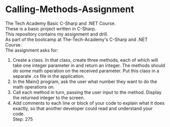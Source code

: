 # Calling-Methods-Assignment
The Tech Academy Basic C-Sharp and .NET Course.<br> 
These is a basic project written in C-Sharp.<br> 
This repository contains my assignment and drill.<br>
As part of the bootcamp at The-Tech-Academy's C-Sharp and .NET Course.<br>
The assignment asks for:<br>
1. Create a class. In that class, create three methods, each of which will take one integer parameter in and return an integer. The methods should do some math operation on the received parameter. Put this class in a separate .cs file in the application.<br>
2. In the Main() program, ask the user what number they want to do the math operations on.<br>
3. Call each method in turn, passing the user input to the method. Display the returned integer to the screen.<br>
4. Add comments to each line or block of your code to explain what it does exactly, so that another developer could read and understand your code.<br>
Step: 275

